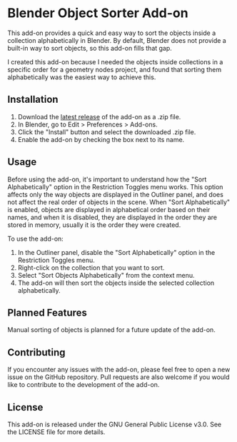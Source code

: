 # Blender Object Sorter Add-on
This add-on provides a quick and easy way to sort the objects inside a collection alphabetically in Blender. By default, Blender does not provide a built-in way to sort objects, so this add-on fills that gap.

I created this add-on because I needed the objects inside collections in a specific order for a geometry nodes project, and found that sorting them alphabetically was the easiest way to achieve this.

## Installation
1. Download the [latest release](https://github.com/PauloPatez/blender-object-sorter-addon/releases/download/v0.0.1/object-sorter-v0.0.1.zip) of the add-on as a .zip file.
2. In Blender, go to Edit > Preferences > Add-ons.
3. Click the "Install" button and select the downloaded .zip file.
4. Enable the add-on by checking the box next to its name.

## Usage
Before using the add-on, it's important to understand how the "Sort Alphabetically" option in the Restriction Toggles menu works. This option affects only the way objects are displayed in the Outliner panel, and does not affect the real order of objects in the scene. When "Sort Alphabetically" is enabled, objects are displayed in alphabetical order based on their names, and when it is disabled, they are displayed in the order they are stored in memory, usually it is the order they were created.

To use the add-on:

1. In the Outliner panel, disable the "Sort Alphabetically" option in the Restriction Toggles menu.
2. Right-click on the collection that you want to sort.
3. Select "Sort Objects Alphabetically" from the context menu.
4. The add-on will then sort the objects inside the selected collection alphabetically.

## Planned Features
Manual sorting of objects is planned for a future update of the add-on.

## Contributing
If you encounter any issues with the add-on, please feel free to open a new issue on the GitHub repository. Pull requests are also welcome if you would like to contribute to the development of the add-on.

## License
This add-on is released under the GNU General Public License v3.0. See the LICENSE file for more details.

